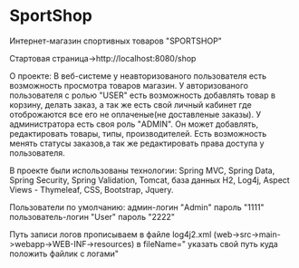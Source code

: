 # SportShop
Интернет-магазин  спортивных товаров "SPORTSHOP"

Cтартовая страница->http://localhost:8080/shop

О проекте:
В веб-системе у неавторизованого пользователя есть возможность просмотра товаров магазин.
У авторизованого пользователя с ролью "USER" есть возможность добавлять товар в корзину, делать заказ,
а так же есть свой личный кабинет где отоброжаются все его не оплаченые(не доставленые заказы).
У администратора есть своя роль "ADMIN". Он может добавлять, редактировать товары, типы, производителей.
Есть возможность менять статусы заказов,а так же редактировать права доступа у пользователя.

В проекте были использованы технологии: 
Spring MVC, Spring Data, Spring Security, Spring Validation, Tomcat, база данных H2, Log4j, Aspect
Views - Thymeleaf, CSS, Bootstrap, Jquery.
 
Пользователи по умолчанию:
админ-логин "Admin" пароль "1111"
пользователь-логин "User" пароль "2222"

Путь записи логов прописываем в файле log4j2.xml
(web->src->main->webapp->WEB-INF->resources)
в fileName=" указать свой путь куда положить файлик с логами"
